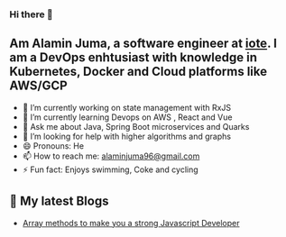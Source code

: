### Hi there 👋

## Am Alamin Juma, a software engineer at [iote](https://github.com/iote). I am a DevOps enhtusiast with knowledge in Kubernetes, Docker and Cloud platforms like AWS/GCP
- 🔭 I’m currently working on state management with RxJS 
- 🌱 I’m currently learning Devops on AWS , React  and Vue 
-  💬 Ask me about Java, Spring Boot microservices and Quarks
- 🤔 I’m looking for help with higher algorithms and graphs
- 😄 Pronouns: He
- 📫 How to reach me: alaminjuma96@gmail.com 
- ⚡ Fun fact: Enjoys swimming, Coke and cycling
<!--
**Alamin-Juma/Alamin-Juma** is a ✨ _special_ ✨ repository because its `README.md` (this file) appears on your GitHub profile.

Here are some ideas to get you started:

- 🔭 I’m currently working on state management with RxJS 
- 🌱 I’m currently learning Devops on AWS , React  and Vue 
- 👯 I’m looking to collaborate on ...
- 🤔 I’m looking for help with higher algorithms and graphs
- 💬 Ask me about ...
- 📫 How to reach me: alaminjuma96@gmail.com 
- 😄 Pronouns: He
- ⚡ Fun fact: Enjoys swimming, Coke and cycling
-->

## 📗 My latest Blogs
- [Array methods to make you a strong Javascript Developer](https://dev.to/alaminjuma/javascript-array-methods-to-master-1kgl)
